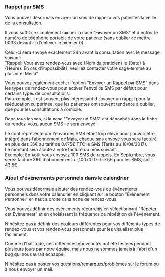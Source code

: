 ### Rappel par SMS

Vous pouvez désormais envoyer un sms de rappel à vos patientes la veille de la consultation.

Il vous suffit de simplement cocher la case "Envoyer un SMS" et d'entrer le numéro de téléphone portable de votre patiente (sans oublier de mettre 0033 devant et d'enlever le premier 0).

Celui-ci sera envoyé exactement 24h avant la consultation avec le message suivant:<br>
"Rappel: Vous avez rendez-vous avec {Nom du praticien} le {Date} à {Heure}. En cas d'impossibilité, veuillez contacter votre sage-femme au plus vite. Merci"


Vous pouvez également cocher l'option "Envoyer un Rappel par SMS" dans les types de rendez-vous pour activer l'envoi de SMS par défaut pour certains types de consultations.<br>
Par exemple, il est souvent plus intéressant d'envoyer un rappel pour la rééducation du périnée, que les patientes ont souvent tendance à oublier, que pour les consultations à domicile.

Dans tous les cas, si la case "Envoyer un SMS" est décochée dans la fiche du rendez-vous, aucun SMS ne sera envoyé.

Le coût représenté par l'envoi des SMS étant trop élevé pour pouvoir être intégré dans l'abonnement de Maia, chaque sms envoyé vous sera facturé en plus des 36€ au tarif de 0.075€ TTC le SMS (Tarifs au 18/08/2017).<br>
Le montant sera ajouté à votre facture du mois suivant.<br>
Exemple: En Août vous envoyez 100 SMS de rappels. En Septembre, vous serez facturé 36€ d'abonnement + (100x0.075)=7.5€ pour les SMS, soit 43.5€ 



### Ajout d'évènements personnels dans le calendrier

Vous pouvez désormais ajouter des rendez-vous ou évènements personnels dans votre calendrier en cliquant sur le bouton "Évènement Personnel" en haut à droite de la fiche de rendez-vous.

Vous pouvez définir des évènements récurrents en sélectionnant "Répéter cet Evènement" et en choisissant la fréquence de répétition de l'évènement.

N'hésitez pas à définir des couleurs différentes pour vos différents types de rendez-vous et vos rendez-vous personnels pour les visualiser plus facilement.




Comme d'habitude, ces différentes nouveautés ont été testées pendant plusieurs jours par notre équipe, mais nous ne sommes jamais à l'abri d'un bug qui nous aurait échappé.

N'hésitez pas à poster vos questions/remarques/problèmes sur le forum ou à nous envoyer un mail.
